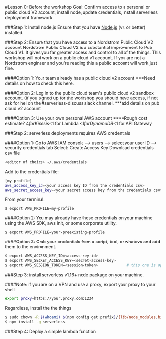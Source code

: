 #Lesson 0: Before the workshop
Goal: Confirm access to a personal or public cloud V2 account, install node, update credentials, install serverless deployment framework

###Step 1: Install node.js
Ensure that you have [Node.js](https://nodejs.org/en/) (v4 or better) installed.

###Step 2: Ensure that you have access to a Nordstrom Public Cloud V2 account
Nordstrom Public Cloud V2 is a substantial improvement to Pub Cloud V1.  It gives you far greater access and control to all of the things.  This workshop will not work on a public cloud v1 account.  If you are not a Nordstrom engineer and you're reading this a public account will work just fine.

####Option 1: Your team already has a public cloud v2 account
***Need details on how to check this here.

####Option 2: Log in to the public cloud team's public cloud v2 sandbox account. (If you signed up for the workshop you should have access, if not ask for hel on the #serverless-discuss slack channel.
***add details on pub cloud v2 account

####Option 3: Use your own personal AWS account
****Rough cost estimate?
$4 for Kinesis
<$1 for Lambda
<$1 for DynamoDB
<$1 for API Gateway

###Step 2: serverless deployments requires AWS credentials

####Option 1:
Go to AWS IAM console --> users --> select your user ID --> security credentials tab
Select: Create Access Key
Download credentials csv file

```sh
<editor of choice> ~/.aws/credentials
```

Add to the credentials file:
```sh
[my-profile]
aws_access_key_id=<your access key ID from the credentials csv>
aws_secret_access_key=<your secret access key from the credentials csv>
```

From your terminal:
```sh
$ export AWS_PROFILE=my-profile
```

####Option 2:
You may already have these credentials on your machine using the AWS SDK, aws init, or some corporate utility.

```sh
$ export AWS_PROFILE=your-preexisting-profile
```

####Option 3:
Grab your credentials from a script, tool, or whatevs and add them to the environment.

```sh
$ export AWS_ACCESS_KEY_ID=<access-key-id>
$ export AWS_SECRET_ACCESS_KEY=<secret-access-key>
$ export AWS_SESSION_TOKEN=<session-token>             # this one is optional
```

###Step 3: install serverless v1.16+ node package on your machine.

####Note: if you are on a VPN and use a proxy, export your proxy to your shell
```sh
export proxy=https://your.proxy.com:1234
```

Regardless, install the the things
```sh
$ sudo chown -R $(whoami) $(npm config get prefix)/{lib/node_modules,bin,share} # this is for those of you who have corrupted your file system
$ npm install -g serverless
```

###Step 4: Deploy a simple lambda function
